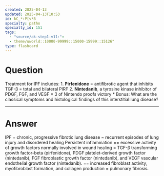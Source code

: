 ```yaml
---
created: 2025-04-13
updated: 2025-04-13T10:53
id: kC_*:P[v*8
specialty: patho
specialty_id: 151
tags:
  - "source/ak-step1-v11:": 
  - theme/uworld::10000-99999::15000-15999::15126"
type: flashcard
---
```


# Question
Treatment for IPF includes:   1. **Pirfenidone** = antifibrotic agent that inhibits TGF-β = total and bilateral PIRF 2. **Nintedanib**, a tyrosine kinase inhibitor of PDGF, FGF, and VEGF = 3 of Nintendo proofs victory   * Bonus: What are the classical symptoms and histological findings of this interstitial lung disease?

---

# Answer
IPF = chronic, progressive fibrotic lung disease ~ recurrent episodes of lung injury and disordered healing  Persistent inflammation == excessive activity of growth factors normally involved in wound healing =   TGF-β transforming growth factor-beta (pirfenidone),  PDGF platelet-derived growth factor (nintedanib),  FGF fibroblastic growth factor (nintedanib), and  VEGF vascular endothelial growth factor (nintedanib).    == increased fibroblast activity, myofibroblast formation, and collagen production = pulmonary fibrosis.